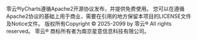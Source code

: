 零云®lyCharts遵循Apache2开源协议发布，并提供免费使用。
您可以在遵循Apache2协议的基础上用于商业，需要在引用的地方保留本项目的LICENSE文件及Notice文件。
版权所有Copyright © 2025-2099 by 零云®
All rights reserved。
零云® 商标所有者为南京星意信息科技有限公司。
